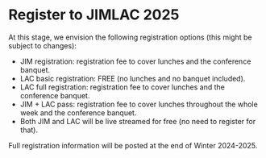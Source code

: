 # Register to JIMLAC 2025

At this stage, we envision the following registration options (this might be subject to changes):

* JIM registration: registration fee to cover lunches and the conference banquet.
* LAC basic registration: FREE (no lunches and no banquet included).
* LAC full registration: registration fee to cover lunches and the conference banquet.
* JIM + LAC pass: registration fee to cover lunches throughout the whole week and the conference banquet.
* Both JIM and LAC will be live streamed for free (no need to register for that).

Full registration information will be posted at the end of Winter 2024-2025.
